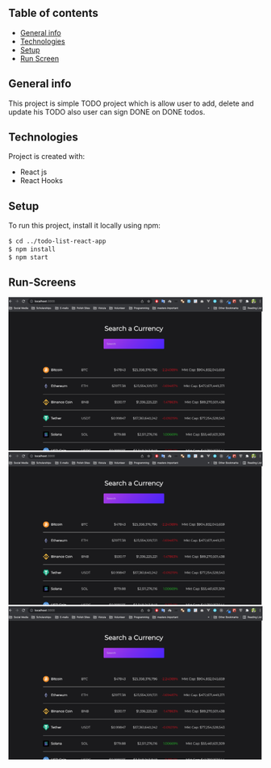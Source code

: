 ## Table of contents
* [General info](#general-info)
* [Technologies](#technologies)
* [Setup](#setup)
* [Run Screen](#Run-Screens)

## General info
This project is simple TODO project which is allow user to add, delete and update his TODO also user can sign DONE on DONE todos.
	
## Technologies
Project is created with:
* React js
* React Hooks


	
## Setup
To run this project, install it locally using npm:

```
$ cd ../todo-list-react-app
$ npm install
$ npm start
```
## Run-Screens
![Run](https://github.com/KamalEssam/react-api-crypto-tracker/blob/main/img/run.png)
![Run](https://github.com/KamalEssam/react-api-crypto-tracker/blob/main/img/run.png)
![Run](https://github.com/KamalEssam/react-api-crypto-tracker/blob/main/img/run.png)
